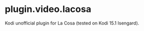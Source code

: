 plugin.video.lacosa
=============

Kodi unofficial plugin for La Cosa (tested on Kodi 15.1 Isengard).
